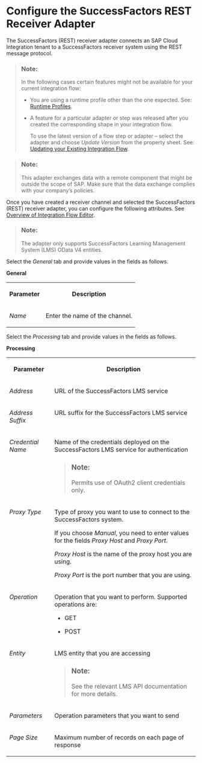<!-- loio9cff562cd220458db0aca97ac24887a0 -->

# Configure the SuccessFactors REST Receiver Adapter

The SuccessFactors \(REST\) receiver adapter connects an SAP Cloud Integration tenant to a SuccessFactors receiver system using the REST message protocol.

> ### Note:  
> In the following cases certain features might not be available for your current integration flow:
> 
> -   You are using a runtime profile other than the one expected. See: [Runtime Profiles](IntegrationSettings/runtime-profiles-8007daa.md).
> 
> -   A feature for a particular adapter or step was released after you created the corresponding shape in your integration flow.
> 
>     To use the latest version of a flow step or adapter – select the adapter and choose *Update Version* from the property sheet. See: [Updating your Existing Integration Flow](updating-your-existing-integration-flow-1f9e879.md).

> ### Note:  
> This adapter exchanges data with a remote component that might be outside the scope of SAP. Make sure that the data exchange complies with your company’s policies.

Once you have created a receiver channel and selected the SuccessFactors \(REST\) receiver adapter, you can configure the following attributes. See [Overview of Integration Flow Editor](overview-of-integration-flow-editor-db10beb.md).

> ### Note:  
> The adapter only supports SuccessFactors Learning Management System \(LMS\) OData V4 entities.

Select the *General* tab and provide values in the fields as follows.

**General**


<table>
<tr>
<th valign="top">

Parameter

</th>
<th valign="top">

Description

</th>
</tr>
<tr>
<td valign="top">

*Name*

</td>
<td valign="top">

Enter the name of the channel.

</td>
</tr>
</table>

Select the *Processing* tab and provide values in the fields as follows.

**Processing**


<table>
<tr>
<th valign="top">

Parameter

</th>
<th valign="top">

Description

</th>
</tr>
<tr>
<td valign="top">

*Address* 

</td>
<td valign="top">

URL of the SuccessFactors LMS service

</td>
</tr>
<tr>
<td valign="top">

*Address Suffix* 

</td>
<td valign="top">

URL suffix for the SuccessFactors LMS service

</td>
</tr>
<tr>
<td valign="top">

*Credential Name* 

</td>
<td valign="top">

Name of the credentials deployed on the SuccessFactors LMS service for authentication

> ### Note:  
> Permits use of OAuth2 client credentials only.



</td>
</tr>
<tr>
<td valign="top">

*Proxy Type* 

</td>
<td valign="top">

Type of proxy you want to use to connect to the SuccessFactors system.

If you choose *Manual*, you need to enter values for the fields *Proxy Host* and *Proxy Port*.

*Proxy Host* is the name of the proxy host you are using.

*Proxy Port* is the port number that you are using.

</td>
</tr>
<tr>
<td valign="top">

*Operation* 

</td>
<td valign="top">

Operation that you want to perform. Supported operations are:

-   GET

-   POST




</td>
</tr>
<tr>
<td valign="top">

*Entity* 

</td>
<td valign="top">

LMS entity that you are accessing

> ### Note:  
> See the relevant LMS API documentation for more details.



</td>
</tr>
<tr>
<td valign="top">

*Parameters* 

</td>
<td valign="top">

Operation parameters that you want to send

</td>
</tr>
<tr>
<td valign="top">

*Page Size* 

</td>
<td valign="top">

Maximum number of records on each page of response

</td>
</tr>
</table>

